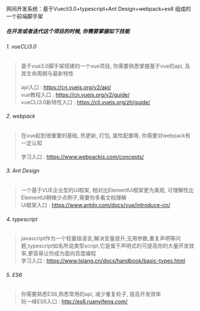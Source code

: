 网间开发系统：基于Vuecli3.0+typescript+Ant Design+webpack+es6 组成的一个前端脚手架
##### 在开发或者迭代这个项目的时候,  你需要掌握如下技能
###### 1. vueCLI3.0 
>   基于vue3.0脚手架搭建的一个vue项目,  你需要熟悉掌握基于vue的api, 及其生命周期与最新特性<br />   
    api入口 : <https://cn.vuejs.org/v2/api/><br />
    vue教程入口 : <https://cn.vuejs.org/v2/guide/><br />
    vueCLI3.0新特性入口 : <https://cli.vuejs.org/zh/guide/>
###### 2. webpack
>   在vue起到很重要的基础, 热更新, 打包, 属性配置等,  你需要对webpack有一定认知<br />  
    学习入口 : <https://www.webpackjs.com/concepts/>
###### 3. Ant Design 
>   一个基于VUE企业型的Ui框架, 相对比ElementUi框架更为美观, 可理解性比ElementUi稍微少点例子,需要你多看文档理解 <br />
    Ui框架入口 : <https://www.antdv.com/docs/vue/introduce-cn/>
###### 4. typescript
>   javascript作为一个轻量级语言,解决变量提升,无用参数,重复声明等问题,typescript如名所说类型script,它是属于声明式的可提高你的大量开发效率,更容易让你成为面向百度编程<br />
    学习入口 : <https://www.tslang.cn/docs/handbook/basic-types.html> 

###### 5. ES6
>   你需要熟悉ES6,熟悉常用的api, 减少重复轮子, 提高开发效率<br>
    阮一峰ES6入口 : <http://es6.ruanyifeng.com/>
